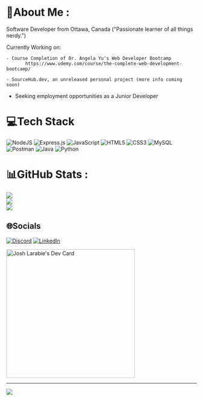 # 💫About Me :
Software Developer from Ottawa, Canada ("Passionate learner of all things nerdy.")

Currently Working on:
    
    - Course Completion of Dr. Angela Yu's Web Developer Bootcamp
           https://www.udemy.com/course/the-complete-web-development-bootcamp/

    - SourceHub.dev, an unreleased personal project (more info coming soon)
   

* Seeking employment opportunities as a Junior Developer




# 💻Tech Stack
![NodeJS](https://img.shields.io/badge/node.js-6DA55F?style=for-the-badge&logo=node.js&logoColor=white)
![Express.js](https://img.shields.io/badge/express.js-%23404d59.svg?style=for-the-badge&logo=express&logoColor=%2361DAFB) 
![JavaScript](https://img.shields.io/badge/javascript-%23323330.svg?style=for-the-badge&logo=javascript&logoColor=%23F7DF1E)
![HTML5](https://img.shields.io/badge/html5-%23E34F26.svg?style=for-the-badge&logo=html5&logoColor=white) 
![CSS3](https://img.shields.io/badge/css3-%231572B6.svg?style=for-the-badge&logo=css3&logoColor=white) 
![MySQL](https://img.shields.io/badge/mysql-%2300f.svg?style=for-the-badge&logo=mysql&logoColor=white) 
![Postman](https://img.shields.io/badge/Postman-FF6C37?style=for-the-badge&logo=postman&logoColor=white)
![Java](https://img.shields.io/badge/java-%23ED8B00.svg?style=for-the-badge&logo=java&logoColor=white) 
![Python](https://img.shields.io/badge/python-3670A0?style=for-the-badge&logo=python&logoColor=ffdd54)


# 📊GitHub Stats :
![](https://github-readme-stats.vercel.app/api?username=Josh-Larabie&theme=dark&hide_border=false&include_all_commits=false&count_private=false)<br/>
![](https://github-readme-streak-stats.herokuapp.com/?user=Josh-Larabie&theme=dark&hide_border=false)<br/>
![](https://github-readme-stats.vercel.app/api/top-langs/?username=Josh-Larabie&theme=dark&hide_border=false&include_all_commits=false&count_private=false&layout=compact)

## 🌐Socials
[![Discord](https://img.shields.io/badge/Discord-%237289DA.svg?logo=discord&logoColor=white)](htttps://discord.gg/Juicy#1902) 
[![LinkedIn](https://img.shields.io/badge/LinkedIn-%230077B5.svg?logo=linkedin&logoColor=white)](https://linkedin.com/in/josh-larabie)

<a href="https://app.daily.dev/Josh_Larabie"><img src="https://api.daily.dev/devcards/4d23717fa3d24abca846b479aaf39f1f.png?r=m32" width="340" alt="Josh Larabie's Dev Card"/></a>

---
[![](https://visitcount.itsvg.in/api?id=Josh-Larabie&icon=0&color=12)](https://visitcount.itsvg.in)
